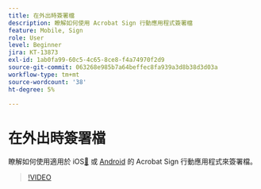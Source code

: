 ```yaml
---
title: 在外出時簽署檔
description: 瞭解如何使用 Acrobat Sign 行動應用程式簽署檔
feature: Mobile, Sign
role: User
level: Beginner
jira: KT-13873
exl-id: 1ab0fa99-60c5-4c65-8ce8-f4a74970f2d9
source-git-commit: 063268e985b7a64beffec8fa939a3d8b38d3d03a
workflow-type: tm+mt
source-wordcount: '38'
ht-degree: 5%

---
```


# 在外出時簽署檔

瞭解如何使用適用於 iOS[&#128279;](https://apps.apple.com/us/app/adobe-sign/id481082197) 或 [Android](https://play.google.com/store/apps/details?id=com.adobe.echosign&amp;hl=zh_TW) 的 Acrobat Sign 行動應用程式來簽署檔。

>[!VIDEO](https://video.tv.adobe.com/v/3439049?quality=12&learn=on&hidetitle=true&captions=chi_hant)

